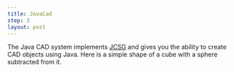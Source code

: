 ```yaml
---
title: JavaCad
step: 3
layout: post
---
```


The Java CAD system implements [JCSG](https://github.com/miho/JCSG) and gives you the ability to create CAD objects using Java. Here is a simple shape of a cube with a sphere subtracted from it. 

<script src="https://gist.github.com/madhephaestus/4814b39ee72e9f590757.js"></script>